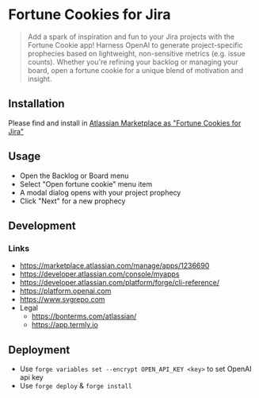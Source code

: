 # Fortune Cookies for Jira
>Add a spark of inspiration and fun to your Jira projects with the Fortune Cookie app!
Harness OpenAI to generate project-specific prophecies based on lightweight, non-sensitive metrics (e.g. issue counts).
Whether you're refining your backlog or managing your board, open a fortune cookie for a unique blend of motivation and
insight.

## Installation
Please find and install in [Atlassian Marketplace as "Fortune Cookies for Jira"](https://marketplace.atlassian.com/apps/1236690)

## Usage
- Open the Backlog or Board menu
- Select "Open fortune cookie" menu item
- A modal dialog opens with your project prophecy
- Click "Next" for a new prophecy

## Development

### Links
- https://marketplace.atlassian.com/manage/apps/1236690
- https://developer.atlassian.com/console/myapps
- https://developer.atlassian.com/platform/forge/cli-reference/
- https://platform.openai.com
- https://www.svgrepo.com
- Legal
    - https://bonterms.com/atlassian/
    - https://app.termly.io

## Deployment
- Use `forge variables set --encrypt OPEN_API_KEY <key>` to set OpenAI api key
- Use `forge deploy` & `forge install`
